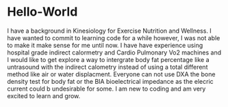 # Hello-World
I have a background in Kinesiology for Exercise Nutrition and Wellness.  I have wanted to commit to learning code for a while however, I was not able to make it make sense for me until now.  I have have experience using hospital grade indirect calormetry and Cardio Pulmonary Vo2 machines and I would like to get explore a way to intergrate body fat percentage like a untrasound with the indirect calometry instead of using a total different method like air or water displacment.  Everyone can not use DXA the bone density test for body fat or the BIA bioelectrical impedance as the elecric current could b undesirable for some.  I am new to coding and am very excited to learn and grow.
